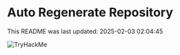 # Auto Regenerate Repository

This README was last updated: 2025-02-03 02:04:45

 ![TryHackMe](https://tryhackme.com/badge/533634)